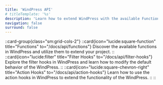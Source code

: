 ```yaml
---
title: 'WindPress API'
# titleTemplate: '%s'
description: 'Learn how to extend WindPress with the available Functions and Hooks.'
navigation: false
surround: false
---
```


::card-group{class="sm:grid-cols-2"}
  ::card{icon="lucide:square-function" title="Functions" to="/docs/api/functions"}
  Discover the available functions in WindPress and utilize them to extend your project.
  ::
  ::card{icon="lucide:filter" title="Filter Hooks" to="/docs/api/filter-hooks"}
  Explore the filter hooks in WindPress and learn how to modify the default behavior of the WindPress.
  ::
  ::card{icon="lucide:square-chevron-right" title="Action Hooks" to="/docs/api/action-hooks"}
  Learn how to use the action hooks in WindPress to extend the functionality of the WindPress.
  ::
::